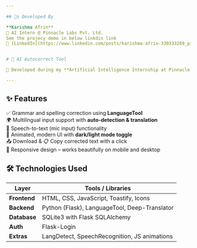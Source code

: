 ```yaml
---

## 🙋‍♀️ Developed By

**Karishma Afrin**  
💼 AI Intern @ Pinnacle Labs Pvt. Ltd.  
See the projecy demo in below linkdin link
🔗 [LinkedIn](https://www.linkedin.com/posts/karishma-afrin-330333289_pinnaclelabs-internship2025-ai-activity-7346869774963875840-qHlj?utm_source=share&utm_medium=member_desktop&rcm=ACoAAEX-fRQBGZUgIkjHQPfbNrnLqWujAMIYmPc))


# 🧠 AI Autocorrect Tool

🚀 Developed during my **Artificial Intelligence Internship at Pinnacle Labs Pvt. Ltd.**, the AI Autocorrect Tool is a smart web application that corrects grammar, spelling, and fluency errors using advanced NLP techniques. It supports multilingual input, real-time speech-to-text, user authentication, and a responsive, animated user interface.

---
```


## ✨ Features

✅ Grammar and spelling correction using **LanguageTool**  
🌍 Multilingual input support with **auto-detection & translation**  
🎤 Speech-to-text (mic input) functionality  
🎨 Animated, modern UI with **dark/light mode toggle**   
📤 Download & 📋 Copy corrected text with a click  
📱 Responsive design – works beautifully on mobile and desktop

## 🛠️ Technologies Used

| Layer       | Tools / Libraries                        |
|-------------|-------------------------------------------|
| **Frontend**| HTML, CSS, JavaScript, Toastify, Icons    |
| **Backend** | Python (Flask), LanguageTool, Deep-Translator |
| **Database**| SQLite3 with Flask SQLAlchemy             |
| **Auth**    | Flask-Login                               |
| **Extras**  | LangDetect, SpeechRecognition, JS animations |
